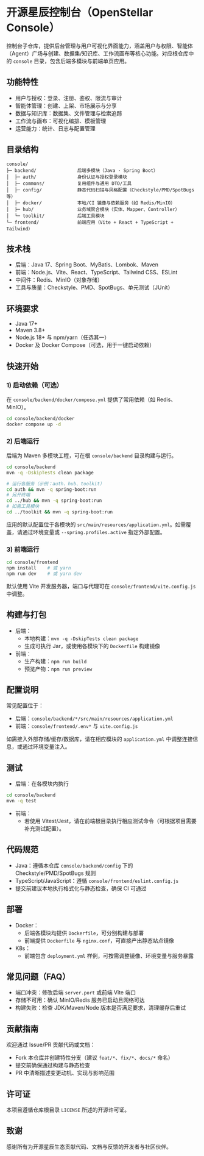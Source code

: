 # 开源星辰控制台（OpenStellar Console）

控制台子仓库，提供后台管理与用户可视化界面能力，涵盖用户与权限、智能体（Agent）广场与创建、数据集/知识库、工作流画布等核心功能。对应根仓库中的 `console` 目录，包含后端多模块与前端单页应用。

## 功能特性
- 用户与授权：登录、注册、鉴权、限流与审计
- 智能体管理：创建、上架、市场展示与分享
- 数据与知识库：数据集、文件管理与检索追踪
- 工作流与画布：可视化编排、模板管理
- 运营能力：统计、日志与配置管理

## 目录结构
```
console/
├─ backend/               后端多模块（Java · Spring Boot）
│  ├─ auth/               身份认证与授权登录模块
│  ├─ commons/            复用组件与通用 DTO/工具
│  ├─ config/             静态代码扫描与风格配置（Checkstyle/PMD/SpotBugs 等）
│  ├─ docker/             本地/CI 镜像与依赖服务（如 Redis/MinIO）
│  ├─ hub/                业务域聚合模块（实体、Mapper、Controller）
│  └─ toolkit/            后端工具模块
└─ frontend/              前端应用（Vite + React + TypeScript + Tailwind）
```

## 技术栈
- 后端：Java 17、Spring Boot、MyBatis、Lombok、Maven
- 前端：Node.js、Vite、React、TypeScript、Tailwind CSS、ESLint
- 中间件：Redis、MinIO（对象存储）
- 工具与质量：Checkstyle、PMD、SpotBugs、单元测试（JUnit）

## 环境要求
- Java 17+
- Maven 3.8+
- Node.js 18+ 与 npm/yarn（任选其一）
- Docker 及 Docker Compose（可选，用于一键启动依赖）

## 快速开始

### 1) 启动依赖（可选）
在 `console/backend/docker/compose.yml` 提供了常用依赖（如 Redis、MinIO）。
```bash
cd console/backend/docker
docker compose up -d
```

### 2) 后端运行
后端为 Maven 多模块工程，可在根 `console/backend` 目录构建与运行。
```bash
cd console/backend
mvn -q -DskipTests clean package

# 运行各服务（示例：auth、hub、toolkit）
cd auth && mvn -q spring-boot:run
# 另开终端
cd ../hub && mvn -q spring-boot:run
# 如需工具模块
cd ../toolkit && mvn -q spring-boot:run
```

应用的默认配置位于各模块的 `src/main/resources/application.yml`。如需覆盖，请通过环境变量或 `--spring.profiles.active` 指定外部配置。

### 3) 前端运行
```bash
cd console/frontend
npm install    # 或 yarn
npm run dev    # 或 yarn dev
```

默认使用 Vite 开发服务器，端口与代理可在 `console/frontend/vite.config.js` 中调整。

## 构建与打包
- 后端：
  - 本地构建：`mvn -q -DskipTests clean package`
  - 生成可执行 Jar，或使用各模块下的 `Dockerfile` 构建镜像
- 前端：
  - 生产构建：`npm run build`
  - 预览产物：`npm run preview`

## 配置说明
常见配置位于：
- 后端：`console/backend/*/src/main/resources/application.yml`
- 前端：`console/frontend/.env*` 与 `vite.config.js`

如需接入外部存储/缓存/数据库，请在相应模块的 `application.yml` 中调整连接信息，或通过环境变量注入。

## 测试
- 后端：在各模块内执行
```bash
cd console/backend
mvn -q test
```
- 前端：
  - 若使用 Vitest/Jest，请在前端根目录执行相应测试命令（可根据项目需要补充测试配置）。

## 代码规范
- Java：遵循本仓库 `console/backend/config` 下的 Checkstyle/PMD/SpotBugs 规则
- TypeScript/JavaScript：遵循 `console/frontend/eslint.config.js`
- 提交前建议本地执行格式化与静态检查，确保 CI 可通过

## 部署
- Docker：
  - 后端各模块均提供 `Dockerfile`，可分别构建与部署
  - 前端提供 `Dockerfile` 与 `nginx.conf`，可直接产出静态站点镜像
- K8s：
  - 前端包含 `deployment.yml` 样例，可按需调整镜像、环境变量与服务暴露

## 常见问题（FAQ）
- 端口冲突：修改后端 `server.port` 或前端 Vite 端口
- 存储不可用：确认 MinIO/Redis 服务已启动且网络可达
- 构建失败：检查 JDK/Maven/Node 版本是否满足要求，清理缓存后重试

## 贡献指南
欢迎通过 Issue/PR 贡献代码或文档：
- Fork 本仓库并创建特性分支（建议 `feat/*`、`fix/*`、`docs/*` 命名）
- 提交前确保通过构建与静态检查
- PR 中清晰描述变更动机、实现与影响范围

## 许可证
本项目遵循仓库根目录 `LICENSE` 所述的开源许可证。

## 致谢
感谢所有为开源星辰生态贡献代码、文档与反馈的开发者与社区伙伴。
